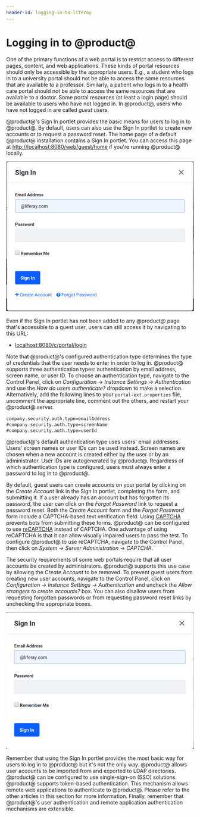 ```yaml
---
header-id: logging-in-to-liferay
---
```


# Logging in to @product@

One of the primary functions of a web portal is to restrict access to different
pages, content, and web applications. These kinds of portal resources should
only be accessible by the appropriate users. E.g., a student who logs in to a
university portal should not be able to access the same resources that are
available to a professor. Similarly, a patient who logs in to a health care
portal should not be able to access the same resources that are available to a
doctor. Some portal resources (at least a login page) should be available to
users who have not logged in. In @product@, users who have not logged in are
called *guest* users. <!-- To learn more about how @product@ restricts access to
portal resources to different users, please see the [Roles and Permissions]()
documentation. (Not yet written) -->

@product@'s Sign In portlet provides the basic means for users to log in to
@product@. By default, users can also use the Sign In portlet to create new
accounts or to request a password reset. The home page of a default @product@
installation contains a Sign In portlet. You can access this page at
[http://localhost:8080/web/guest/home](http://localhost:8080/web/guest/home) if
you're running @product@ locally.

![Figure 1: By default, the Sign In portlet allows users to log in, create a new account, or request a password reset.](../../../images/sign-in-portlet.png)

Even if the Sign In portlet has not been added to any @product@ page that's
accessible to a guest user, users can still access it by navigating to this
URL:

- [localhost:8080/c/portal/login](localhost:8080/c/portal/login)

Note that @product@'s configured authentication type determines the type of
credentials that the user needs to enter in order to log in. @product@ supports
three authentication types: authentication by email address, screen name, or
user ID. To choose an authentication type, navigate to the Control Panel, click
on *Configuration* &rarr; *Instance Settings* &rarr; *Authentication* and use
the *How do users authenticate?* dropdown to make a selection. Alternatively,
add the following lines to your `portal-ext.properties` file, uncomment the
appropriate line, comment out the others, and restart your @product@ server.

    company.security.auth.type=emailAddress
    #company.security.auth.type=screenName
    #company.security.auth.type=userId

@product@'s default authentication type uses users' email addresses. Users'
screen names or user IDs can be used instead. Screen names are chosen when a
new account is created either by the user or by an administrator. User IDs are
autogenerated by @product@. Regardless of which authentication type is
configured, users must always enter a password to log in to @product@. <!-- For
information on adding restrictions on the kinds of passwords that are allowed
or required (e.g., to require a minimum password length or require special
characters), please see the [Password Policies]() documentation. -->

By default, guest users can create accounts on your portal by clicking on the
*Create Account* link in the Sign In portlet, completing the form, and
submitting it. If a user already has an account but has forgotten its password,
the user can click on the *Forgot Password* link to request a password reset.
Both the *Create Account* form and the *Forgot Password* form include a
CAPTCHA-based text verification field. Using [CAPTCHA](http://www.captcha.net)
prevents bots from submitting these forms. @product@ can be configured to use
[reCAPTCHA](https://www.google.com/recaptcha/intro/index.html) instead of
CAPTCHA. One advantage of using reCAPTCHA is that it can allow visually
impaired users to pass the test. To configure @product@ to use reCAPTCHA,
navigate to the Control Panel, then click on *System* &rarr; *Server
Administration* &rarr; *CAPTCHA*.

The security requirements of some web portals require that all user accounts be
created by administrators. @product@ supports this use case by allowing the
*Create Account* to be removed. To prevent guest users from creating new user
accounts, navigate to the Control Panel, click on *Configuration* &rarr;
*Instance Settings* &rarr; *Authentication* and uncheck the *Allow strangers to
create accounts?* box. You can also disallow users from requesting forgotten
passwords or from requesting password reset links by unchecking the appropriate
boxes. <!-- For further information about @product@'s authentication options,
please see this [documentation]() (not yet written). -->

![Figure 2: Here's a view of the Sign In portlet with the *Create Account* and *Forgot Password* options removed.](../../../images/sign-in-portlet2.png)

Remember that using the Sign In portlet provides the most basic way for users
to log in to @product@ but it's not the only way. @product@ allows user accounts to
be imported from and exported to LDAP directories. @product@ can be configured to
use single-sign-on (SSO) solutions. @product@ supports token-based
authentication. This mechanism allows remote web applications to authenticate
to @product@. Please refer to the other articles in this section for more
information. Finally, remember that @product@'s user authentication and remote
application authentication mechanisms are extensible. <!-- Please see @product@'s
[security documentation]() (not yet written) for developers for further
information. -->

